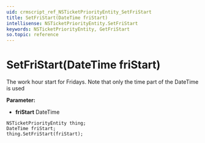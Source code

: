 ```yaml
---
uid: crmscript_ref_NSTicketPriorityEntity_SetFriStart
title: SetFriStart(DateTime friStart)
intellisense: NSTicketPriorityEntity.SetFriStart
keywords: NSTicketPriorityEntity, GetFriStart
so.topic: reference
---
```


# SetFriStart(DateTime friStart)

The work hour start for Fridays. Note that only the time part of the DateTime is used

**Parameter:** 
* **friStart** DateTime

```crmscript
NSTicketPriorityEntity thing;
DateTime friStart;
thing.SetFriStart(friStart);
```

